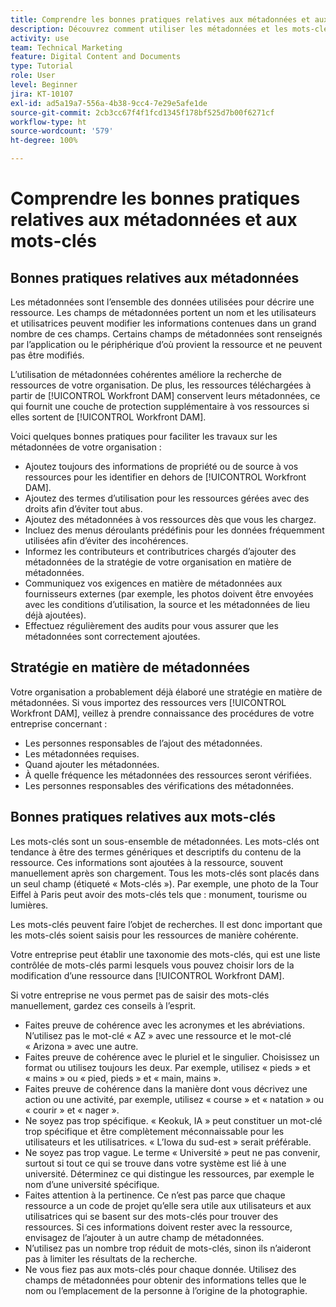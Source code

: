 ```yaml
---
title: Comprendre les bonnes pratiques relatives aux métadonnées et aux mots-clés
description: Découvrez comment utiliser les métadonnées et les mots-clés dans [!UICONTROL Workfront DAM] pour décrire une ressource afin d’améliorer la recherche de ressources de votre entreprise.
activity: use
team: Technical Marketing
feature: Digital Content and Documents
type: Tutorial
role: User
level: Beginner
jira: KT-10107
exl-id: ad5a19a7-556a-4b38-9cc4-7e29e5afe1de
source-git-commit: 2cb3cc67f4f1fcd1345f178bf525d7b00f6271cf
workflow-type: ht
source-wordcount: '579'
ht-degree: 100%

---
```


# Comprendre les bonnes pratiques relatives aux métadonnées et aux mots-clés

## Bonnes pratiques relatives aux métadonnées

Les métadonnées sont l’ensemble des données utilisées pour décrire une ressource. Les champs de métadonnées portent un nom et les utilisateurs et utilisatrices peuvent modifier les informations contenues dans un grand nombre de ces champs. Certains champs de métadonnées sont renseignés par l’application ou le périphérique d’où provient la ressource et ne peuvent pas être modifiés.

L’utilisation de métadonnées cohérentes améliore la recherche de ressources de votre organisation. De plus, les ressources téléchargées à partir de [!UICONTROL Workfront DAM] conservent leurs métadonnées, ce qui fournit une couche de protection supplémentaire à vos ressources si elles sortent de [!UICONTROL Workfront DAM].

Voici quelques bonnes pratiques pour faciliter les travaux sur les métadonnées de votre organisation :

* Ajoutez toujours des informations de propriété ou de source à vos ressources pour les identifier en dehors de [!UICONTROL Workfront DAM].
* Ajoutez des termes d’utilisation pour les ressources gérées avec des droits afin d’éviter tout abus.
* Ajoutez des métadonnées à vos ressources dès que vous les chargez.
* Incluez des menus déroulants prédéfinis pour les données fréquemment utilisées afin d’éviter des incohérences.
* Informez les contributeurs et contributrices chargés d’ajouter des métadonnées de la stratégie de votre organisation en matière de métadonnées.
* Communiquez vos exigences en matière de métadonnées aux fournisseurs externes (par exemple, les photos doivent être envoyées avec les conditions d’utilisation, la source et les métadonnées de lieu déjà ajoutées).
* Effectuez régulièrement des audits pour vous assurer que les métadonnées sont correctement ajoutées.

## Stratégie en matière de métadonnées

Votre organisation a probablement déjà élaboré une stratégie en matière de métadonnées. Si vous importez des ressources vers [!UICONTROL Workfront DAM], veillez à prendre connaissance des procédures de votre entreprise concernant :

* Les personnes responsables de l’ajout des métadonnées.
* Les métadonnées requises.
* Quand ajouter les métadonnées.
* À quelle fréquence les métadonnées des ressources seront vérifiées.
* Les personnes responsables des vérifications des métadonnées.

## Bonnes pratiques relatives aux mots-clés

Les mots-clés sont un sous-ensemble de métadonnées. Les mots-clés ont tendance à être des termes génériques et descriptifs du contenu de la ressource. Ces informations sont ajoutées à la ressource, souvent manuellement après son chargement. Tous les mots-clés sont placés dans un seul champ (étiqueté « Mots-clés »). Par exemple, une photo de la Tour Eiffel à Paris peut avoir des mots-clés tels que : monument, tourisme ou lumières.

Les mots-clés peuvent faire l’objet de recherches. Il est donc important que les mots-clés soient saisis pour les ressources de manière cohérente.

Votre entreprise peut établir une taxonomie des mots-clés, qui est une liste contrôlée de mots-clés parmi lesquels vous pouvez choisir lors de la modification d’une ressource dans [!UICONTROL Workfront DAM].

Si votre entreprise ne vous permet pas de saisir des mots-clés manuellement, gardez ces conseils à l’esprit.

* Faites preuve de cohérence avec les acronymes et les abréviations. N’utilisez pas le mot-clé « AZ » avec une ressource et le mot-clé « Arizona » avec une autre.
* Faites preuve de cohérence avec le pluriel et le singulier. Choisissez un format ou utilisez toujours les deux. Par exemple, utilisez « pieds » et « mains » ou « pied, pieds » et « main, mains ».
* Faites preuve de cohérence dans la manière dont vous décrivez une action ou une activité, par exemple, utilisez « course » et « natation » ou « courir » et « nager ».
* Ne soyez pas trop spécifique. « Keokuk, IA » peut constituer un mot-clé trop spécifique et être complètement méconnaissable pour les utilisateurs et les utilisatrices. « L’Iowa du sud-est » serait préférable.
* Ne soyez pas trop vague. Le terme « Université » peut ne pas convenir, surtout si tout ce qui se trouve dans votre système est lié à une université. Déterminez ce qui distingue les ressources, par exemple le nom d’une université spécifique.
* Faites attention à la pertinence. Ce n’est pas parce que chaque ressource a un code de projet qu’elle sera utile aux utilisateurs et aux utilisatrices qui se basent sur des mots-clés pour trouver des ressources. Si ces informations doivent rester avec la ressource, envisagez de l’ajouter à un autre champ de métadonnées.
* N’utilisez pas un nombre trop réduit de mots-clés, sinon ils n’aideront pas à limiter les résultats de la recherche.
* Ne vous fiez pas aux mots-clés pour chaque donnée. Utilisez des champs de métadonnées pour obtenir des informations telles que le nom ou l’emplacement de la personne à l’origine de la photographie.
